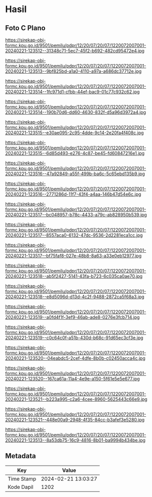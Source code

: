 # Hasil

## Foto C Plano

https://sirekap-obj-formc.kpu.go.id/9501/pemilu/pdpr/12/20/07/20/07/1220072007001-20240221-123512--31348c71-5ec7-45f2-b692-482cd95472e4.jpg

https://sirekap-obj-formc.kpu.go.id/9501/pemilu/pdpr/12/20/07/20/07/1220072007001-20240221-123513--9bf825bd-a1a0-4110-a97a-a686dc37712e.jpg

https://sirekap-obj-formc.kpu.go.id/9501/pemilu/pdpr/12/20/07/20/07/1220072007001-20240221-123514--1fc971d1-cfbb-44ef-bac9-01c77c932c62.jpg

https://sirekap-obj-formc.kpu.go.id/9501/pemilu/pdpr/12/20/07/20/07/1220072007001-20240221-123514--190b70d6-dd60-4630-832f-d5a96d3972a4.jpg

https://sirekap-obj-formc.kpu.go.id/9501/pemilu/pdpr/12/20/07/20/07/1220072007001-20240221-123515--e30ae095-2c95-4dde-9c14-2e20fa4f408c.jpg

https://sirekap-obj-formc.kpu.go.id/9501/pemilu/pdpr/12/20/07/20/07/1220072007001-20240221-123515--6d85d493-e276-4c87-be45-fd60847216e1.jpg

https://sirekap-obj-formc.kpu.go.id/9501/pemilu/pdpr/12/20/07/20/07/1220072007001-20240221-123516--47a92849-a55f-499b-ba6c-5c65ebd135b9.jpg

https://sirekap-obj-formc.kpu.go.id/9501/pemilu/pdpr/12/20/07/20/07/1220072007001-20240221-123516--2771286d-11f7-43f4-a4aa-146b47d54e6c.jpg

https://sirekap-obj-formc.kpu.go.id/9501/pemilu/pdpr/12/20/07/20/07/1220072007001-20240221-123517--bc048957-b78c-4433-a79c-ab828950b539.jpg

https://sirekap-obj-formc.kpu.go.id/9501/pemilu/pdpr/12/20/07/20/07/1220072007001-20240221-123517--8557aca0-6132-47dc-9536-2d2281eca1cc.jpg

https://sirekap-obj-formc.kpu.go.id/9501/pemilu/pdpr/12/20/07/20/07/1220072007001-20240221-123517--bf75faf8-027e-48b8-8a63-a33e0eb12977.jpg

https://sirekap-obj-formc.kpu.go.id/9501/pemilu/pdpr/12/20/07/20/07/1220072007001-20240221-123518--ab5f2427-5141-43fa-b723-6c035ca0ae70.jpg

https://sirekap-obj-formc.kpu.go.id/9501/pemilu/pdpr/12/20/07/20/07/1220072007001-20240221-123518--e8d5096d-d13d-4c2f-9488-2872ca5f68a3.jpg

https://sirekap-obj-formc.kpu.go.id/9501/pemilu/pdpr/12/20/07/20/07/1220072007001-20240221-123519--a0fd4f1f-3ef9-46ab-ade8-0276e3fcb714.jpg

https://sirekap-obj-formc.kpu.go.id/9501/pemilu/pdpr/12/20/07/20/07/1220072007001-20240221-123519--c0c64c0f-a51b-430d-b68c-91d65ec3cf3e.jpg

https://sirekap-obj-formc.kpu.go.id/9501/pemilu/pdpr/12/20/07/20/07/1220072007001-20240221-123520--04eabdc5-2cef-4dfe-8b0b-c02450acca4c.jpg

https://sirekap-obj-formc.kpu.go.id/9501/pemilu/pdpr/12/20/07/20/07/1220072007001-20240221-123520--167ca61a-11a4-4e9e-a150-5f61e5e5e677.jpg

https://sirekap-obj-formc.kpu.go.id/9501/pemilu/pdpr/12/20/07/20/07/1220072007001-20240221-123521--b223a995-c2a6-4cee-8960-5625443c66e9.jpg

https://sirekap-obj-formc.kpu.go.id/9501/pemilu/pdpr/12/20/07/20/07/1220072007001-20240221-123521--448e00a9-2948-4f35-84cc-b3afef3e5280.jpg

https://sirekap-obj-formc.kpu.go.id/9501/pemilu/pdpr/12/20/07/20/07/1220072007001-20240221-123513--8a53db75-16c9-4816-8b01-ba9994b434be.jpg


## Metadata

| Key        | Value               |
| ---------- | ------------------- |
| Time Stamp | 2024-02-21 13:03:27 |
| Kode Dapil | 1202                |



